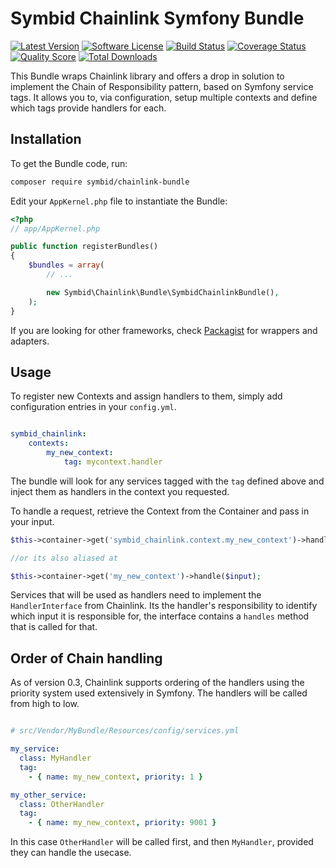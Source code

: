 # Symbid Chainlink Symfony Bundle

[![Latest Version](https://img.shields.io/github/release/symbid/chainlink-bundle.svg?style=flat-square)](https://github.com/Symbid/chainlink-bundle/releases)
[![Software License](https://img.shields.io/badge/license-MIT-brightgreen.svg?style=flat-square)](LICENSE.md)
[![Build Status](https://img.shields.io/travis/Symbid/chainlink-bundle/master.svg?style=flat-square)](https://travis-ci.org/symbid/chainlink-bundle)
[![Coverage Status](https://img.shields.io/scrutinizer/coverage/g/Symbid/chainlink-bundle.svg?style=flat-square)](https://scrutinizer-ci.com/g/symbid/chainlink-bundle/code-structure)
[![Quality Score](https://img.shields.io/scrutinizer/g/Symbid/chainlink-bundle.svg?style=flat-square)](https://scrutinizer-ci.com/g/symbid/chainlink-bundle)
[![Total Downloads](https://img.shields.io/packagist/dt/symbid/chainlink-bundle.svg?style=flat-square)](https://packagist.org/packages/symbid/chainlink-bundle)

This Bundle wraps Chainlink library and offers a drop in solution to implement the Chain of Responsibility pattern, based on Symfony service tags. It allows you to, via configuration, setup multiple contexts and define which tags provide handlers for each.

## Installation

To get the Bundle code, run:

```sh
composer require symbid/chainlink-bundle
```

Edit your `AppKernel.php` file to instantiate the Bundle:

```php
<?php
// app/AppKernel.php

public function registerBundles()
{
    $bundles = array(
        // ...

        new Symbid\Chainlink\Bundle\SymbidChainlinkBundle(),
    );
}
```

If you are looking for other frameworks, check [Packagist](http://packagist.org/packages/symbid/) for wrappers and adapters.

## Usage

To register new Contexts and assign handlers to them, simply add configuration entries in your `config.yml`.

```yml

symbid_chainlink:
    contexts:
        my_new_context:
            tag: mycontext.handler
```

The bundle will look for any services tagged with the `tag` defined above and inject them as handlers in the context you requested.

To handle a request, retrieve the Context from the Container and pass in your input.

```php
$this->container->get('symbid_chainlink.context.my_new_context')->handle($input);

//or its also aliased at

$this->container->get('my_new_context')->handle($input);
```

Services that will be used as handlers need to implement the `HandlerInterface` from Chainlink. Its the handler's responsibility to identify which input it is responsible for, the interface contains a `handles` method that is called for that.

## Order of Chain handling

As of version 0.3, Chainlink supports ordering of the handlers using the priority system used extensively in Symfony. The handlers will be called from high to low. 

```yml

# src/Vendor/MyBundle/Resources/config/services.yml

my_service:
  class: MyHandler
  tag:
    - { name: my_new_context, priority: 1 }

my_other_service:
  class: OtherHandler
  tag:
    - { name: my_new_context, priority: 9001 }
```

In this case `OtherHandler` will be called first, and then `MyHandler`, provided they can handle the usecase.